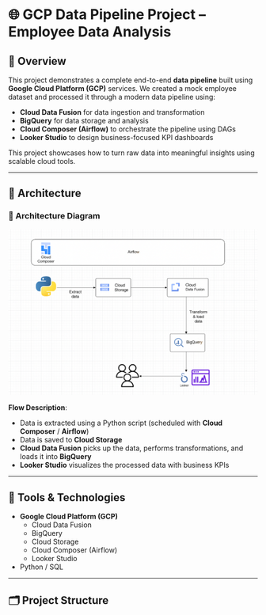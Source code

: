# 🌐 GCP Data Pipeline Project – Employee Data Analysis

## 🚀 Overview

This project demonstrates a complete end-to-end **data pipeline** built using **Google Cloud Platform (GCP)** services. We created a mock employee dataset and processed it through a modern data pipeline using:

- **Cloud Data Fusion** for data ingestion and transformation  
- **BigQuery** for data storage and analysis  
- **Cloud Composer (Airflow)** to orchestrate the pipeline using DAGs  
- **Looker Studio** to design business-focused KPI dashboards  

This project showcases how to turn raw data into meaningful insights using scalable cloud tools.

---

## 🧱 Architecture

### 📌 Architecture Diagram

![Architecture Diagram](architecture-diagram.png)

**Flow Description**:
- Data is extracted using a Python script (scheduled with **Cloud Composer** / **Airflow**)
- Data is saved to **Cloud Storage**
- **Cloud Data Fusion** picks up the data, performs transformations, and loads it into **BigQuery**
- **Looker Studio** visualizes the processed data with business KPIs

---

## 🧰 Tools & Technologies

- **Google Cloud Platform (GCP)**  
  - Cloud Data Fusion  
  - BigQuery  
  - Cloud Storage  
  - Cloud Composer (Airflow)  
  - Looker Studio  
- Python / SQL

---

## 🗂️ Project Structure



